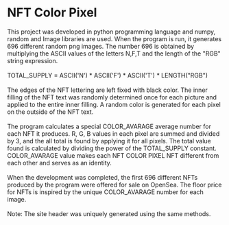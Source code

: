 # NFT Color Pixel
This project was developed in python programming language and numpy, random and Image libraries are used. When the program is run, it generates 696 different random png images. The number 696 is obtained by multiplying the ASCII values of the letters N,F,T and the length of the "RGB" string expression. </br></br>
TOTAL_SUPPLY = ASCII('N') * ASCII('F') * ASCII('T') * LENGTH("RGB") </br></br>
The edges of the NFT lettering are left fixed with black color. The inner filling of the NFT text was randomly determined once for each picture and applied to the entire inner filling. A random color is generated for each pixel on the outside of the NFT text. </br></br>
The program calculates a special COLOR_AVARAGE average number for each NFT it produces. R, G, B values in each pixel are summed and divided by 3, and the all total is found by applying it for all pixels. The total value found is calculated by dividing the power of the TOTAL_SUPPLY constant. COLOR_AVARAGE value makes each NFT COLOR PIXEL NFT different from each other and serves as an identity. </br></br>
When the development was completed, the first 696 different NFTs produced by the program were offered for sale on OpenSea. The floor price for NFTs is inspired by the unique COLOR_AVARAGE number for each image. </br></br>
Note: The site header was uniquely generated using the same methods. </br>
